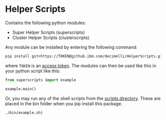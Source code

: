 # Helper Scripts

Contains the following python modules:
- Super Helper Scripts (superscripts)
- Cluster Helper Scripts (clusterscripts)

Any module can be installed by entering the following command:
```bash
pip install git+https://TOKEN@github.ibm.com/decimelli/HelperScripts.git
```
where `TOKEN` is an [access token](https://github.ibm.com/settings/tokens).
The modules can then be used like this in your python script like this:
```python
from superscripts import example

example.main()
```
Or, you may run any of the shell scripts from the  [scripts directory](scripts). 
These are placed in the bin folder when you pip install this package.
```bash
./bin/example.sh)
```